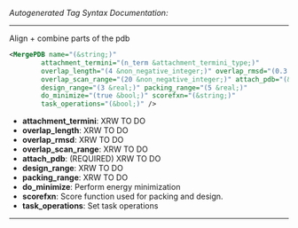 <!-- THIS IS AN AUTOGENERATED FILE: Don't edit it directly, instead change the schema definition in the code itself. -->

_Autogenerated Tag Syntax Documentation:_

---
Align + combine parts of the pdb

```xml
<MergePDB name="(&string;)"
        attachment_termini="(n_term &attachment_termini_type;)"
        overlap_length="(4 &non_negative_integer;)" overlap_rmsd="(0.3 &real;)"
        overlap_scan_range="(20 &non_negative_integer;)" attach_pdb="(&string;)"
        design_range="(3 &real;)" packing_range="(5 &real;)"
        do_minimize="(true &bool;)" scorefxn="(&string;)"
        task_operations="(&bool;)" />
```

-   **attachment_termini**: XRW TO DO
-   **overlap_length**: XRW TO DO
-   **overlap_rmsd**: XRW TO DO
-   **overlap_scan_range**: XRW TO DO
-   **attach_pdb**: (REQUIRED) XRW TO DO
-   **design_range**: XRW TO DO
-   **packing_range**: XRW TO DO
-   **do_minimize**: Perform energy minimization
-   **scorefxn**: Score function used for packing and design.
-   **task_operations**: Set task operations

---
